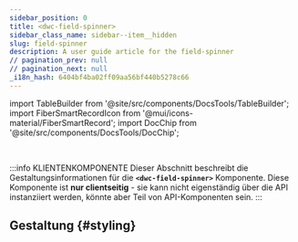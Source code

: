 ```yaml
---
sidebar_position: 0
title: <dwc-field-spinner>
sidebar_class_name: sidebar--item__hidden
slug: field-spinner
description: A user guide article for the field-spinner
// pagination_prev: null
// pagination_next: null
_i18n_hash: 6404bf4ba02ff09aa56bf440b5278c66
---
```

import TableBuilder from '@site/src/components/DocsTools/TableBuilder';
import FiberSmartRecordIcon from '@mui/icons-material/FiberSmartRecord';
import DocChip from '@site/src/components/DocsTools/DocChip';

<DocChip chip='shadow' />

<br />

:::info KLIENTENKOMPONENTE
Dieser Abschnitt beschreibt die Gestaltungsinformationen für die **`<dwc-field-spinner>`** Komponente. Diese Komponente ist **nur clientseitig** - sie kann nicht eigenständig über die API instanziiert werden, könnte aber Teil von API-Komponenten sein.
:::

## Gestaltung {#styling}

<TableBuilder name="dwc-field-spinner" clientComponent />
